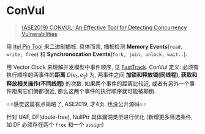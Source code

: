 # ConVul

> [(ASE2019) CONVUL: An Effective Tool for Detecting Concurrency Vulnerabilities](../../../paper/CONVUL_An_Effective_Tool_for_Detecting_Concurrency_Vulnerabilities.pdf)

用 [Itel Pin Tool](https://www.intel.com/content/www/us/en/developer/articles/tool/pin-a-dynamic-binary-instrumentation-tool.html) 来二进制插桩. 具体而言, 插桩检测 **Memory Events**(`read, write, free`) 和 **Synchronozation Events**(`fork, join, unlock, wait..`).

用 Vector Clock 来理解并发模型中事件顺序, 见 [FastTrack](FastTrack.md). ConVul 定义: 必须有执行顺序的两事件的**距离** $D(e_{1}, e_{2})$ 为, 两事件之间 **加锁和释放锁(同线程), 获取和释放相关操作(不同线程)** 的次数. 如果两个事件的距离比较近, 或者有另外一个事件距离它们俩都很近, 那么这两个事件的执行顺序就可能被颠倒.

==感觉这篇有点简略了, ASE2019, 才4页. 也没公开源码==

针对 UAF, DF(doule-free), NullPtr 具体漏洞类型进行优化 (新增更多筛选条件, 如 DF 必须存在两个 `free` 和一个 `assign`)